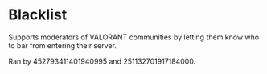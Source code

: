 # Blacklist

Supports moderators of VALORANT communities by letting them know who to bar from entering their server.

Ran by 452793411401940995 and 251132701917184000.
